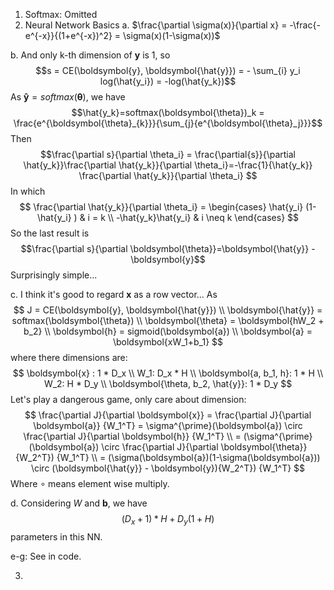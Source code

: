 1. Softmax: Omitted
2. Neural Network Basics
 a. $\frac{\partial \sigma(x)}{\partial x} = -\frac{-e^{-x}}{(1+e^{-x})^2} = \sigma(x)(1-\sigma(x))$
 
 b. And only k-th dimension of $\boldsymbol{y}$ is 1, so
	$$s = CE(\boldsymbol{y}, \boldsymbol{\hat{y}}) = - \sum_{i} y_i log(\hat{y_i}) = -log(\hat{y_k})$$
	As $\boldsymbol{\hat{y}} = softmax(\boldsymbol{\theta})$, we have
	$$\hat{y_k}=softmax(\boldsymbol{\theta})_k = \frac{e^{\boldsymbol{\theta}_{k}}}{\sum_{j}{e^{\boldsymbol{\theta}_j}}}$$
Then 
	$$\frac{\partial s}{\partial \theta_i} = \frac{\partial{s}}{\partial \hat{y_k}}\frac{\partial \hat{y_k}}{\partial \theta_i}=-\frac{1}{\hat{y_k}} \frac{\partial \hat{y_k}}{\partial \theta_i} $$
In which 
$$ \frac{\partial \hat{y_k}}{\partial \theta_i} = 
\begin{cases} 
	\hat{y_i} (1-\hat{y_i} ) & i = k \\
	-\hat{y_k}\hat{y_i} & i \neq k
\end{cases}
$$
So the last result is
$$\frac{\partial s}{\partial \boldsymbol{\theta}}=\boldsymbol{\hat{y}} - \boldsymbol{y}$$ 
Surprisingly simple...

 c. I think it's good to regard $\boldsymbol{x}$ as a row vector...
 As 
 $$
 J = CE(\boldsymbol{y}, \boldsymbol{\hat{y}}) \\ 
 \boldsymbol{\hat{y}} = softmax(\boldsymbol{\theta}) \\
 \boldsymbol{\theta} = \boldsymbol{hW_2 + b_2} \\
 \boldsymbol{h} = sigmoid(\boldsymbol{a}) \\
 \boldsymbol{a} = \boldsymbol{xW_1+b_1}
 $$
 where there dimensions are:
 $$
 \boldsymbol{x} : 1 * D_x \\
 W_1: D_x * H \\
 \boldsymbol{a, b_1, h}: 1 * H \\
 W_2: H * D_y \\
 \boldsymbol{\theta, b_2, \hat{y}}: 1 * D_y
 $$
 Let's play a dangerous game, only care about dimension:
 $$
 \frac{\partial J}{\partial \boldsymbol{x}} = \frac{\partial J}{\partial \boldsymbol{a}} {W_1^T} = \sigma^{\prime}(\boldsymbol{a}) \circ \frac{\partial J}{\partial \boldsymbol{h}} {W_1^T} \\
 = (\sigma^{\prime}(\boldsymbol{a}) \circ \frac{\partial J}{\partial \boldsymbol{\theta}}{W_2^T}) {W_1^T} \\
 = (\sigma(\boldsymbol{a})(1-\sigma(\boldsymbol{a})) \circ (\boldsymbol{\hat{y}} - \boldsymbol{y}){W_2^T}) {W_1^T}
 $$
 Where $\circ$ means element wise multiply.
 
 d. Considering $W$ and $\boldsymbol{b}$, we have 
 $$
 (D_x+1)*H + D_y(1+H)
 $$
 parameters in this NN.
 
 e-g: See in code.
 
3.  

 



